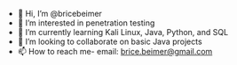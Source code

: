 - 👋 Hi, I’m @bricebeimer
- 👀 I’m interested in penetration testing
- 🌱 I’m currently learning Kali Linux, Java, Python, and SQL
- 💞️ I’m looking to collaborate on basic Java projects
- 📫 How to reach me- email: brice.beimer@gmail.com

<!---
bricebeimer/bricebeimer is a ✨ special ✨ repository because its `README.md` (this file) appears on your GitHub profile.
You can click the Preview link to take a look at your changes.
--->
